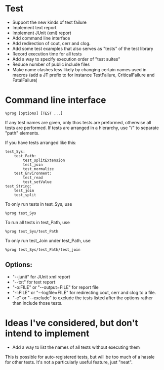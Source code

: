 Test
====
- Support the new kinds of test failure
- Implement text report
- Implement JUnit (xml) report
- Add command line interface
- Add redirection of cout, cerr and clog.
- Add some test examples that also serves as "tests" of the test library
- Record execution time for all tests
- Add a way to specify execution order of "test suites"
- Reduce number of public include files
- Make name clashes less likely by changing certain names used in macros (add a JT prefix to for instance TestFailure, CriticalFailure and FatalFailure)

Command line interface
======================
    %prog [options] [TEST ...]

If any test names are given, only thos tests are preformed, otherwise all tests are performed. If tests are arranged in a hierarchy, use "/" to separate "path" elements.

If you have tests arranged like this:

    test_Sys:
        test_Path:
            test_splitExtension
            test_join
            test_normalize
        test_Environment:
            test_read
            test_setValue
    test_String:
        test_join
        test_split

To only run tests in test_Sys, use

    %prog test_Sys

To run all tests in test_Path, use

    %prog test_Sys/test_Path

To only run test_Join under test_Path, use

    %prog test_Sys/test_Path/test_join

Options:
--------
- "--junit" for JUnit xml report
- "--txt" for text report
- "-o:FILE" or "--output=FILE" for report file
- "-l:FILE" or "--logfile=FILE" for redirecting cout, cerr and clog to a file.
- "-e" or "--exclude" to exclude the tests listed after the options rather than include those tests.

Ideas I've considered, but don't intend to implement
====================================================
- Add a way to list the names of all tests without executing them

This is possible for auto-registered tests, but will be too much of a hassle for other tests. It's not a particularly useful feature, just "neat".
